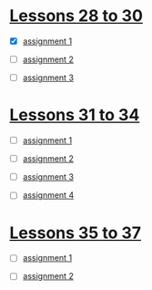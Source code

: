 # [Lessons 28 to 30](https://elzero.org/html-assignments-lesson-from-28-to-30)

- [x] [assignment 1](./Lessons28to30/assignment1.html)

- [ ] [assignment 2](./Lessons28to30/assignment2.html)

- [ ] [assignment 3](./Lessons28to30/assignment3.html)

# [Lessons 31 to 34](https://elzero.org/html-assignments-lesson-from-31-to-34)

- [ ] [assignment 1](./Lessons31to34/assignment1.html)

- [ ] [assignment 2](./Lessons31to34/assignment2.html)

- [ ] [assignment 3](./Lessons31to34/assignment3.html)

- [ ] [assignment 4](./Lessons31to34/assignment4.html)

# [Lessons 35 to 37](https://elzero.org/html-assignments-lesson-from-35-to-37)

- [ ] [assignment 1](./Lessons35to37/assignment1.html)

- [ ] [assignment 2](./Lessons35to37/assignment2.html)